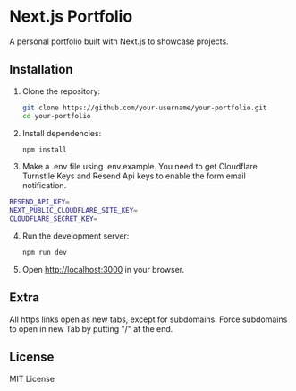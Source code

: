 # Next.js Portfolio

A personal portfolio built with Next.js to showcase projects.

## Installation

1. Clone the repository:

   ```sh
   git clone https://github.com/your-username/your-portfolio.git
   cd your-portfolio
   ```

2. Install dependencies:

   ```sh
   npm install
   ```

3. Make a .env file using .env.example. You need to get Cloudflare Turnstile Keys and Resend Api keys to enable the form email notification.

```sh
RESEND_API_KEY=
NEXT_PUBLIC_CLOUDFLARE_SITE_KEY=
CLOUDFLARE_SECRET_KEY=
```

4. Run the development server:

   ```sh
   npm run dev
   ```

5. Open [http://localhost:3000](http://localhost:3000) in your browser.

## Extra

All https links open as new tabs, except for subdomains. Force subdomains to open in new Tab by putting "/" at the end.

## License

MIT License

